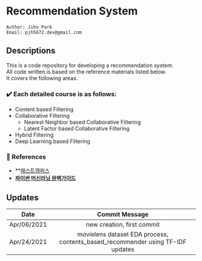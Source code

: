 # Recommendation System
````
Author: Jiho Park
Email: pjh5672.dev@gmail.com
````

## Descriptions
This is a code repository for developing a recommendation system.  
All code written is based on the reference materials listed below.  
It covers the following areas.   

  
### ✔️ Each detailed course is as follows:   
- Content based Filtering   
- Collaborative Filtering  
    - Nearest Neighbor based Collaborative Filtering
    - Latent Factor based Collaborative Filtering
- Hybrid Filtering
- Deep Learning based Filtering       


### :memo: References  
- **[패스트캠퍼스](https://fastcampus.co.kr)
- **[파이썬 머신러닝 완벽가이드](http://www.kyobobook.co.kr/product/detailViewKor.laf?mallGb=KOR&ejkGb=KOR&barcode=9791158391386)**     


## Updates
| Date | Commit Message |
|:----:|:----:|
| Apr/06/2021 | new creation, first commit |
| Apr/24/2021 | movielens dataset EDA process, contents_based_recommender using TF-IDF updates |